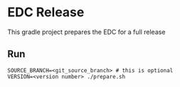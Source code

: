 # EDC Release

This gradle project prepares the EDC for a full release

## Run

```
SOURCE_BRANCH=<git_source_branch> # this is optional
VERSION=<version number> ./prepare.sh
```
